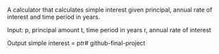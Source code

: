 A calculator that calculates simple interest given principal, annual rate of interest and time period in years.

Input:
  p, principal amount
  t, time period in years
  r, annual rate of interest

Output
simple interest = p*t*r# github-final-project
